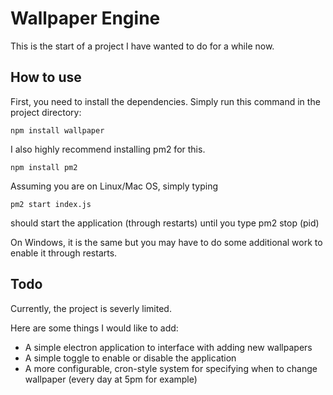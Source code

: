# Wallpaper Engine
This is the start of a project I have wanted to do for a while now. 

## How to use
First, you need to install the dependencies.
Simply run this command in the project directory:

`npm install wallpaper`

I also highly recommend installing pm2 for this.

`npm install pm2`

Assuming you are on Linux/Mac OS, simply typing

`pm2 start index.js`

should start the application (through restarts) until you type pm2 stop (pid)

On Windows, it is the same but you may have to do some additional work to enable it through restarts.

## Todo
Currently, the project is severly limited. 

Here are some things I would like to add:
- A simple electron application to interface with adding new wallpapers
- A simple toggle to enable or disable the application
- A more configurable, cron-style system for specifying when to change wallpaper (every day at 5pm for example)
